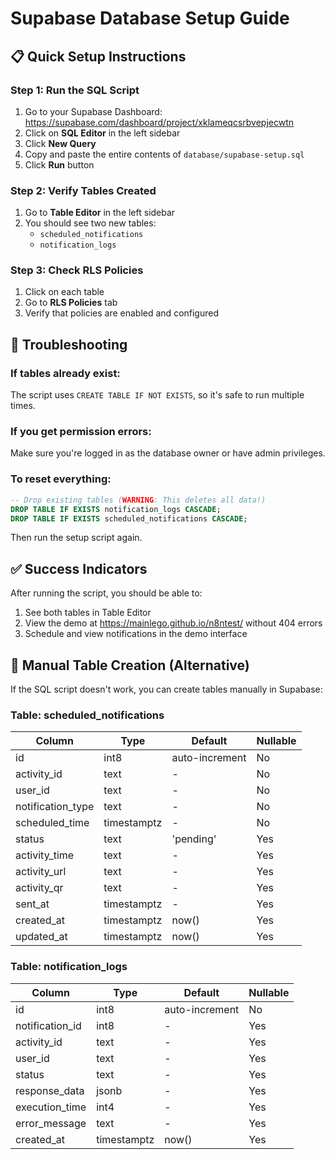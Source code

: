 # Supabase Database Setup Guide

## 📋 Quick Setup Instructions

### Step 1: Run the SQL Script

1. Go to your Supabase Dashboard: https://supabase.com/dashboard/project/xklameqcsrbvepjecwtn
2. Click on **SQL Editor** in the left sidebar
3. Click **New Query**
4. Copy and paste the entire contents of `database/supabase-setup.sql`
5. Click **Run** button

### Step 2: Verify Tables Created

1. Go to **Table Editor** in the left sidebar
2. You should see two new tables:
   - `scheduled_notifications`
   - `notification_logs`

### Step 3: Check RLS Policies

1. Click on each table
2. Go to **RLS Policies** tab
3. Verify that policies are enabled and configured

## 🔧 Troubleshooting

### If tables already exist:
The script uses `CREATE TABLE IF NOT EXISTS`, so it's safe to run multiple times.

### If you get permission errors:
Make sure you're logged in as the database owner or have admin privileges.

### To reset everything:
```sql
-- Drop existing tables (WARNING: This deletes all data!)
DROP TABLE IF EXISTS notification_logs CASCADE;
DROP TABLE IF EXISTS scheduled_notifications CASCADE;
```
Then run the setup script again.

## ✅ Success Indicators

After running the script, you should be able to:
1. See both tables in Table Editor
2. View the demo at https://mainlego.github.io/n8ntest/ without 404 errors
3. Schedule and view notifications in the demo interface

## 📝 Manual Table Creation (Alternative)

If the SQL script doesn't work, you can create tables manually in Supabase:

### Table: scheduled_notifications
| Column | Type | Default | Nullable |
|--------|------|---------|----------|
| id | int8 | auto-increment | No |
| activity_id | text | - | No |
| user_id | text | - | No |
| notification_type | text | - | No |
| scheduled_time | timestamptz | - | No |
| status | text | 'pending' | Yes |
| activity_time | text | - | Yes |
| activity_url | text | - | Yes |
| activity_qr | text | - | Yes |
| sent_at | timestamptz | - | Yes |
| created_at | timestamptz | now() | Yes |
| updated_at | timestamptz | now() | Yes |

### Table: notification_logs
| Column | Type | Default | Nullable |
|--------|------|---------|----------|
| id | int8 | auto-increment | No |
| notification_id | int8 | - | Yes |
| activity_id | text | - | Yes |
| user_id | text | - | Yes |
| status | text | - | Yes |
| response_data | jsonb | - | Yes |
| execution_time | int4 | - | Yes |
| error_message | text | - | Yes |
| created_at | timestamptz | now() | Yes |